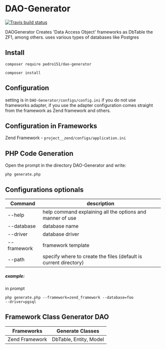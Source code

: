 # DAO-Generator

[![Travis build status](https://api.travis-ci.org/pedro151/DAO-Generator.svg?branch=master)](https://travis-ci.org/pedro151/DAO-Generator)

DAOGenerator Creates 'Data Access Object' frameworks as DbTable the ZF1, among others.
uses various types of databases like Postgres

Install
-------

`composer require pedro151/dao-generator`

`composer install`

Configuration
-------------

setting is in `DAO-Generator/configs/config.ini` if you do not use frameworks adapter, if you use the adapter configuration comes straight from the framework as Zend framework and others.

Configuration in Frameworks
---------------------------

Zend Framework - `project__zend/configs/application.ini`


PHP Code Generation
-------------------

Open the prompt in the directory DAO-Generator and write:

`php generate.php`

Configurations optionals
------------------------
| Command        | description       |
|----------------|------------------|
|--help          | help command explaining all the options and manner of use |
|--database      | database name     |
|--driver        | database driver|
|--framework     | framework template|
|--path          | specify where to create the files (default is current directory)|

##### example:

in prompt

<code>php generate.php --framework=zend_framework --database=foo --driver=pgsql</code>

Framework Class Generator DAO
-----------------------------

| Frameworks    | Generate Classes      |
|---------------|--------------|
|Zend Framework | DbTable, Entity, Model  |


